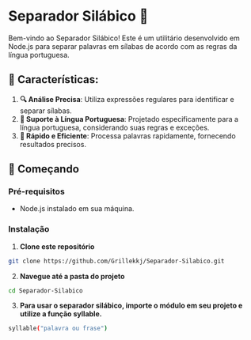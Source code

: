 # Separador Silábico 📖

Bem-vindo ao Separador Silábico! Este é um utilitário desenvolvido em Node.js para separar palavras em sílabas de acordo com as regras da língua portuguesa.

## 🌟 Características:

1. **🔍 Análise Precisa**: Utiliza expressões regulares para identificar e separar sílabas.
2. **📝 Suporte à Língua Portuguesa**: Projetado especificamente para a língua portuguesa, considerando suas regras e exceções.
3. **🚀 Rápido e Eficiente**: Processa palavras rapidamente, fornecendo resultados precisos.

## 🚀 Começando

### Pré-requisitos

- Node.js instalado em sua máquina.

### Instalação

1. **Clone este repositório**
  ```bash
  git clone https://github.com/Grillekkj/Separador-Silabico.git
  ```

2. **Navegue até a pasta do projeto**
  ```bash
  cd Separador-Silabico
  ```

3. **Para usar o separador silábico, importe o módulo em seu projeto e utilize a função syllable.**
  ```bash
  syllable("palavra ou frase")
  ```
